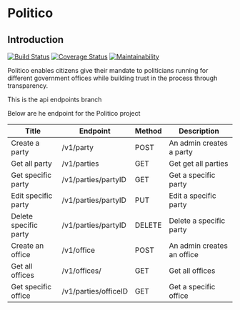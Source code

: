 # Politico
## Introduction

[![Build Status](https://travis-ci.org/jama5262/Politico.svg?branch=develop)](https://travis-ci.org/jama5262/Politico)
[![Coverage Status](https://coveralls.io/repos/github/jama5262/Politico/badge.svg?branch=develop)](https://coveralls.io/github/jama5262/Politico?branch=develop)
[![Maintainability](https://api.codeclimate.com/v1/badges/02b9aee071a0230097e2/maintainability)](https://codeclimate.com/github/jama5262/Politico/maintainability)

Politico enables citizens give their mandate to politicians running for different government offices while building trust in the process through transparency.

This is the api endpoints branch

Below are he endpoint for the Politico project

Title | Endpoint | Method | Description
--- | --- | --- | ---
Create a party | /v1/party | POST | An admin creates a party
Get all party | /v1/parties | GET | Get get all parties
Get specific party | /v1/parties/partyID | GET | Get a specific party
Edit specific party | /v1/parties/partyID | PUT | Edit a specific party
Delete specific party | /v1/parties/partyID | DELETE | Delete a specific party
Create an office | /v1/office | POST | An admin creates an office
Get all offices | /v1/offices/ | GET | Get all offices
Get specific office | /v1/parties/officeID | GET | Get a specific office

